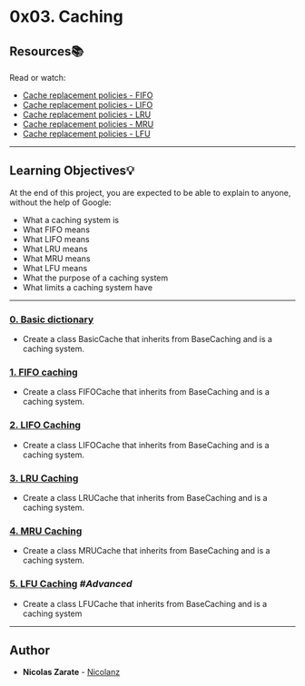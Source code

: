 # 0x03. Caching

## Resources:books:
Read or watch:
* [Cache replacement policies - FIFO](https://en.wikipedia.org/wiki/Cache_replacement_policies#First_In_First_Out_%28FIFO%29)
* [Cache replacement policies - LIFO](https://en.wikipedia.org/wiki/Cache_replacement_policies#Last_In_First_Out_%28LIFO%29)
* [Cache replacement policies - LRU](https://en.wikipedia.org/wiki/Cache_replacement_policies#Least_Recently_Used_%28LRU%29)
* [Cache replacement policies - MRU](https://en.wikipedia.org/wiki/Cache_replacement_policies#Most_Recently_Used_%28MRU%29)
* [Cache replacement policies - LFU](https://en.wikipedia.org/wiki/Cache_replacement_policies#Least-Frequently_Used_%28LFU%29)


---
## Learning Objectives:bulb:
At the end of this project, you are expected to be able to explain to anyone, without the help of Google:

* What a caching system is
* What FIFO means
* What LIFO means
* What LRU means
* What MRU means
* What LFU means
* What the purpose of a caching system
* What limits a caching system have

---

### [0. Basic dictionary](./0-basic_cache.py)
* Create a class BasicCache that inherits from BaseCaching and is a caching system.


### [1. FIFO caching](./1-fifo_cache.py)
* Create a class FIFOCache that inherits from BaseCaching and is a caching system.


### [2. LIFO Caching](./2-lifo_cache.py)
* Create a class LIFOCache that inherits from BaseCaching and is a caching system.

### [3. LRU Caching](./3-lru_cache.py)
* Create a class LRUCache that inherits from BaseCaching and is a caching system.

### [4. MRU Caching](./4-mru_cache.py)
* Create a class MRUCache that inherits from BaseCaching and is a caching system.

### [5. LFU Caching](./100-lfu_cache.py)  _#Advanced_
* Create a class LFUCache that inherits from BaseCaching and is a caching system

---

## Author
* **Nicolas Zarate** - [Nicolanz](https://github.com/Nicolanz)
